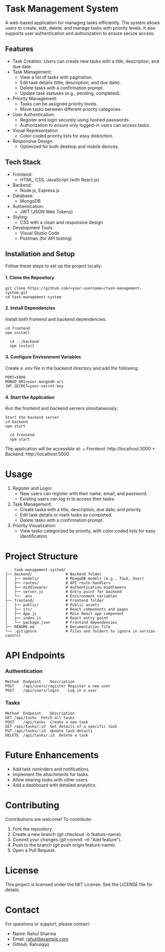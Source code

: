 # Task Management System
A web-based application for managing tasks efficiently. The system allows users to create, edit, delete, and manage tasks with priority levels. It also supports user authentication and authorization to ensure secure access.
## Features
  + Task Creation: Users can create new tasks with a title, description, and due date.
  + Task Management:
    +   View a list of tasks with pagination.
      +  Edit task details (title, description, and due date).
    +  Delete tasks with a confirmation prompt.
    + Update task statuses (e.g., pending, completed).
  + Priority Management:
     + Tasks can be assigned priority levels.
     + Move tasks between different priority categories.
+ User Authentication:
    + Register and login securely using hashed passwords.
    +   Authorization to ensure only logged-in users can access tasks.
+ Visual Representation:
    + Color-coded priority lists for easy distinction.
+ Responsive Design:
    +  Optimized for both desktop and mobile devices.

## Tech Stack
+ Frontend:
    + HTML, CSS, JavaScript (with React.js)
+ Backend:
   + Node.js, Express.js
+ Database:
    + MongoDB
+ Authentication:
  + JWT (JSON Web Tokens)
+ Styling:
  + CSS with a clean and responsive design
+ Development Tools:
    + Visual Studio Code
    + Postman (for API testing)
 
## Installation and Setup
Follow these steps to set up the project locally:
#### 1. Clone the Repository
    git clone https://github.com/<your-username>/task-management-system.git
    cd task-management-system
#### 2. Install Dependencies
Install both frontend and backend dependencies:
 <!---  Navigate to the frontend directory -->
    cd frontend
    npm install

 <!-- Navigate to the backend directory -->
      cd ../backend
      npm install
#### 3. Configure Environment Variables
 Create a .env file in the backend directory and add the following: 
 
    PORT=5000
    MONGO_URI=your-mongodb-uri
    JWT_SECRET=your-secret-key
#### 4. Start the Application
Run the frontend and backend servers simultaneously:

    Start the backend server
    cd backend
    npm start

<!-- In a new terminal, start the frontend server -->
      
      cd frontend
      npm start
The application will be accessible at:
    + Frontend: http://localhost:3000
    + Backend: http://localhost:5000

# Usage
1. Register and Login:
    + New users can register with their name, email, and password.
    + Existing users can log in to access their tasks.
2. Task Management:
    + Create tasks with a title, description, due date, and priority.
    + Edit task details or mark tasks as completed.
    +  Delete tasks with a confirmation prompt.
3. Priority Visualization:
   + View tasks categorized by priority, with color-coded lists for easy identification.
  
# Project Structure

        task-management-system/
    ├── backend/               # Backend folder
    │   ├── models/            # MongoDB models (e.g., Task, User)
    │   ├── routes/            # API route handlers
    │   ├── middleware/        # Authentication middleware
    │   ├── server.js          # Entry point for backend
    │   └── .env               # Environment variables
    ├── frontend/              # Frontend folder
    │   ├── public/            # Public assets
    │   ├── src/               # React components and pages
    │   ├── App.js             # Main React app component
    │   ├── index.js           # React entry point
    │   └── package.json       # Frontend dependencies
    ├── README.md              # Documentation file
    └── .gitignore             # Files and folders to ignore in version control

# API Endpoints
### Authentication

    Method	Endpoint	Description
    POST	/api/users/register	Register a new user
    POST	/api/users/login	Log in a user
### Tasks
    Method	Endpoint	Description
    GET	/api/tasks	Fetch all tasks
    POST	/api/tasks	Create a new task
    GET	/api/tasks/:id	Get details of a specific task
    PUT	/api/tasks/:id	Update task details
    DELETE	/api/tasks/:id	Delete a task

# Future Enhancements
   + Add task reminders and notifications.
  +  Implement file attachments for tasks.
+    Allow sharing tasks with other users.
  + Add a dashboard with detailed analytics.

# Contributing
Contributions are welcome! To contribute:

1. Fork the repository.
2. Create a new branch (git checkout -b feature-name).
3. Commit your changes (git commit -m "Add feature").
4. Push to the branch (git push origin feature-name).
5. Open a Pull Request.

# License
This project is licensed under the MIT License. See the LICENSE file for details.

# Contact
For questions or support, please contact:

   + Name: Rahul Sharma
  + Email: rahul@example.com
  + GitHub: Rahulqqq
